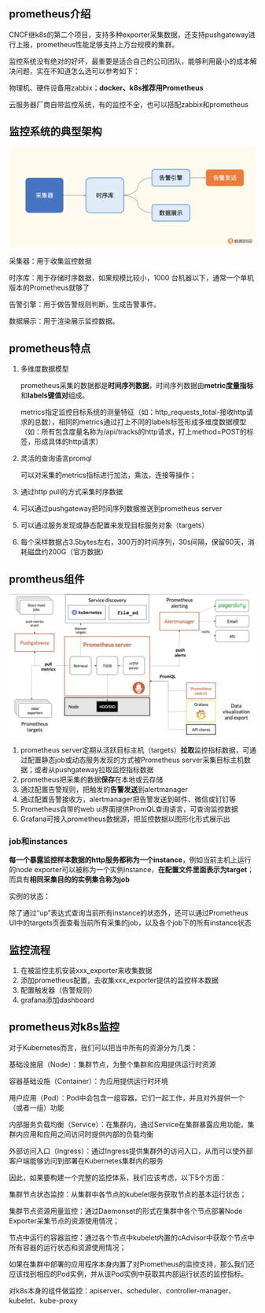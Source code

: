## prometheus介绍

CNCF继k8s的第二个项目，支持多种exporter采集数据，还支持pushgateway进行上报，prometheus性能足够支持上万台规模的集群。



监控系统没有绝对的好坏，最重要是适合自己的公司团队，能够利用最小的成本解决问题，实在不知道怎么选可以参考如下：

物理机、硬件设备用zabbix；**docker、k8s推荐用Prometheus**

云服务器厂商自带监控系统，有的监控不全，也可以搭配zabbix和prometheus

## 监控系统的典型架构

![img](assets/d33a8945c1a6a7cd90c75c145c19b263.png)

采集器：用于收集监控数据

时序库：用于存储时序数据，如果规模比较小，1000 台机器以下，通常一个单机版本的Prometheus就够了

告警引擎：用于做告警规则判断，生成告警事件。

数据展示：用于渲染展示监控数据。

## prometheus特点

1. 多维度数据模型

   prometheus采集的数据都是**时间序列数据**，时间序列数据由**metric度量指标**和**labels键值对**组成。

   metrics指定监控目标系统的测量特征（如：http_requests_total-接收http请求的总数），相同的metrics通过打上不同的labels标签形成多维度数据模型（如：所有包含度量名称为/api/tracks的http请求，打上method=POST的标签，形成具体的http请求）

2. 灵活的查询语言promql

   可以对采集的metrics指标进行加法，乘法，连接等操作；

3. 通过http pull的方式采集时序数据

4. 可以通过pushgateway把时间序列数据推送到prometheus server

5. 可以通过服务发现或静态配置来发现目标服务对象（targets）

6. 每个采样数据占3.5bytes左右，300万的时间序列，30s间隔，保留60天，消耗磁盘约200G（官方数据）

## promtheus组件

<img src="assets/image-20230224102912841.png" alt="image-20230224102912841" style="zoom:50%;" />

1. prometheus server定期从活跃目标主机（targets）**拉取**监控指标数据，可通过配置静态job或动态服务发现的方式被Prometheus server采集目标主机数据；或者从pushgateway拉取监控指标数据
2. prometheus把采集的数据**保存**在本地或云存储
3. 通过配置告警规则，把触发的**告警发送**到alertmanager
4. 通过配置告警接收方，alertmanager把告警发送到邮件、微信或钉钉等
5. Prometheus自带的web ui界面提供PromQL查询语言，可查询监控数据
6. Grafana可接入prometheus数据源，把监控数据以图形化形式展示出



### job和instances

**每一个暴露监控样本数据的http服务都称为一个instance**，例如当前主机上运行的node exporter可以被称为一个实例instance，**在配置文件里面表示为target**；而具有**相同采集目的的实例集合称为job**



实例的状态：

除了通过“up”表达式查询当前所有instance的状态外，还可以通过Prometheus UI中的targets页面查看当前所有采集的job，以及各个job下的所有instance状态

## 监控流程

1. 在被监控主机安装xxx_exporter来收集数据
2. 添加prometheus配置，去收集xxx_exporter提供的监控样本数据
3. 配置触发器（告警规则）
4. grafana添加dashboard

## prometheus对k8s监控

对于Kubernetes而言，我们可以把当中所有的资源分为几类：

基础设施层（Node）：集群节点，为整个集群和应用提供运行时资源

容器基础设施（Container）：为应用提供运行时环境

用户应用（Pod）：Pod中会包含一组容器，它们一起工作，并且对外提供一个（或者一组）功能

内部服务负载均衡（Service）：在集群内，通过Service在集群暴露应用功能，集群内应用和应用之间访问时提供内部的负载均衡

外部访问入口（Ingress）：通过Ingress提供集群外的访问入口，从而可以使外部客户端能够访问到部署在Kubernetes集群内的服务



因此，如果要构建一个完整的监控体系，我们应该考虑，以下5个方面：

集群节点状态监控：从集群中各节点的kubelet服务获取节点的基本运行状态；

集群节点资源用量监控：通过Daemonset的形式在集群中各个节点部署Node Exporter采集节点的资源使用情况；

节点中运行的容器监控：通过各个节点中kubelet内置的cAdvisor中获取个节点中所有容器的运行状态和资源使用情况；

如果在集群中部署的应用程序本身内置了对Prometheus的监控支持，那么我们还应该找到相应的Pod实例，并从该Pod实例中获取其内部运行状态的监控指标。

对k8s本身的组件做监控：apiserver、scheduler、controller-manager、kubelet、kube-proxy